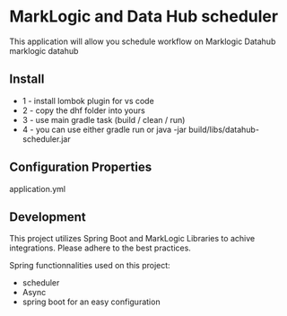 # MarkLogic and Data Hub scheduler

This application will allow you schedule workflow on Marklogic Datahub marklogic datahub

## Install

* 1 - install lombok plugin for vs code
* 2 - copy the dhf folder into yours
* 3 - use main gradle task (build / clean / run)
* 4 - you can use either gradle run or java -jar build/libs/datahub-scheduler.jar


## Configuration Properties 

application.yml

## Development 
This project utilizes Spring Boot and MarkLogic Libraries to achive integrations. Please adhere to the best practices. 

Spring functionnalities used on this project:
- scheduler
- Async
- spring boot for an easy configuration
